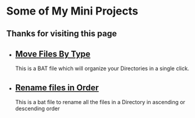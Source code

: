 # Some of My Mini Projects

## Thanks for visiting this page <br>

- ## [Move Files By Type](Move%20Files%20By%20Type)
  This is a BAT file which will organize your Directories in a single click.
- ## [Rename files in Order](Rename%20Files%20in%20Order)
  This is a bat file to rename all the files in a Directory in ascending or descending order
